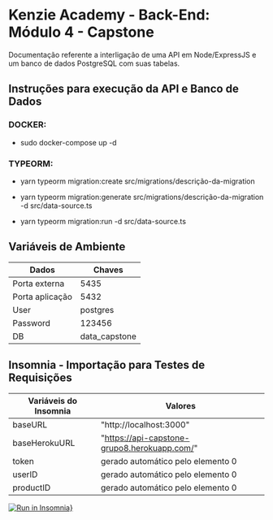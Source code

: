 # Kenzie Academy - Back-End: Módulo 4 - Capstone

Documentação referente a interligação de uma API em Node/ExpressJS e um banco de dados PostgreSQL com suas tabelas.

## Instruções para execução da API e Banco de Dados

### **DOCKER:**

- sudo docker-compose up -d

### **TYPEORM:**

- yarn typeorm migration:create src/migrations/descrição-da-migration

- yarn typeorm migration:generate src/migrations/descrição-da-migration -d src/data-source.ts

- yarn typeorm migration:run -d src/data-source.ts

## Variáveis de Ambiente

Dados           | Chaves
----------------|-----------
Porta externa   | 5435
Porta aplicação | 5432
User            | postgres
Password        | 123456
DB              | data_capstone

## Insomnia - Importação para Testes de Requisições

Variáveis do Insomnia  |   Valores
-----------------------|----------
baseURL                | "http://localhost:3000"
baseHerokuURL          | "https://api-capstone-grupo8.herokuapp.com/"
token                  | gerado automático pelo elemento 0
userID                 | gerado automático pelo elemento 0
productID              | gerado automático pelo elemento 0

[![Run in Insomnia}](https://insomnia.rest/images/run.svg)](https://insomnia.rest/run/?label=Request%20Collection%20-%20Capstone%20Node%2FExpressJS&uri=https%3A%2F%2Fraw.githubusercontent.com%2Fjeanknieling%2Fcapstone-nodejs-m4%2Ffeature%2Fentities-interfaces%2FInsomnia.json)